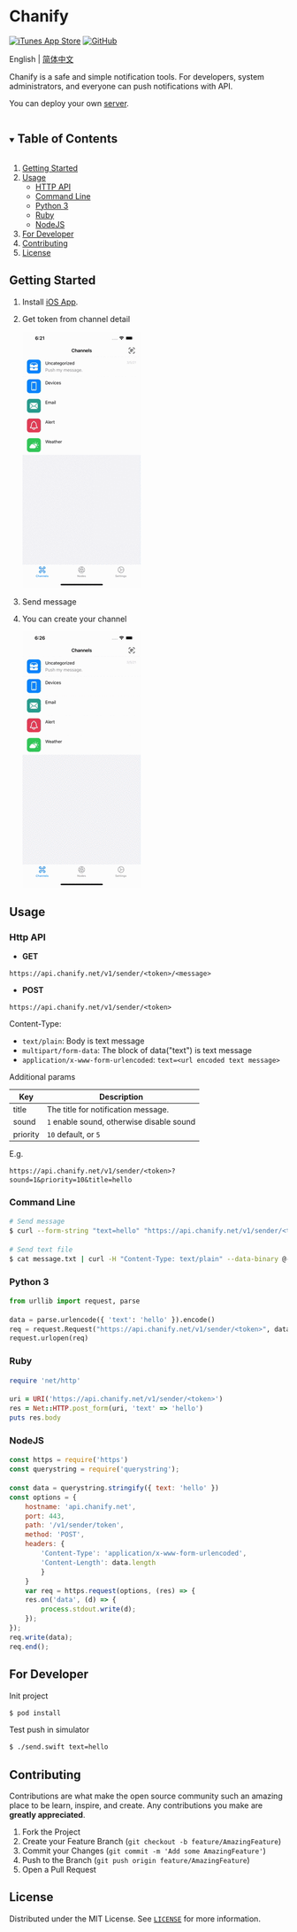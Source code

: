 # Chanify

[![iTunes App Store](https://img.shields.io/itunes/v/1531546573?logo=apple&style=flat-square)](https://itunes.apple.com/app/id1531546573)
[![GitHub](https://img.shields.io/github/license/chanify/chanify-ios?style=flat-square)](LICENSE)

English | [简体中文](README-zh_CN.md)

Chanify is a safe and simple notification tools. For developers, system administrators, and everyone can push notifications with API.

You can deploy your own [server](https://github.com/chanify/chanify).

<details open="open">
  <summary><h2 style="display: inline-block">Table of Contents</h2></summary>
  <ol>
    <li><a href="#getting-started">Getting Started</a></li>
    <li>
        <a href="#usage">Usage</a>
        <ul>
            <li><a href="#http-api">HTTP API</a></li>
            <li><a href="#command-line">Command Line</a></li>
            <li><a href="#python-3">Python 3</a></li>
            <li><a href="#ruby">Ruby</a></li>
            <li><a href="#nodejs">NodeJS</a></li>
        </ul>
    </li>
    <li><a href="#for-developer">For Developer</a></li>
    <li><a href="#contributing">Contributing</a></li>
    <li><a href="#license">License</a></li>
  </ol>
</details>



## Getting Started

1. Install [iOS App](https://itunes.apple.com/us/app/id1531546573).
2. Get token from channel detail
   
    ![Get token](Doc/GetToken.gif)

3. Send message
4. You can create your channel

    ![NewChannel](Doc/NewChannel.gif)

## Usage

### Http API

- __GET__
```
https://api.chanify.net/v1/sender/<token>/<message>
```

- __POST__
```
https://api.chanify.net/v1/sender/<token>
```

Content-Type: 

- ```text/plain```: Body is text message
- ```multipart/form-data```: The block of data("text") is text message
- ```application/x-www-form-urlencoded```: ```text=<url encoded text message>```

Additional params

| Key      | Description                               |
| -------- | ----------------------------------------- |
| title    | The title for notification message.       |
| sound    | `1` enable sound, otherwise disable sound |
| priority | `10` default, or `5`                      |

E.g.

```
https://api.chanify.net/v1/sender/<token>?sound=1&priority=10&title=hello
```

### Command Line

```bash
# Send message
$ curl --form-string "text=hello" "https://api.chanify.net/v1/sender/<token>"

# Send text file
$ cat message.txt | curl -H "Content-Type: text/plain" --data-binary @- "https://api.chanify.net/v1/sender/<token>"
```

### Python 3

```python
from urllib import request, parse

data = parse.urlencode({ 'text': 'hello' }).encode()
req = request.Request("https://api.chanify.net/v1/sender/<token>", data=data)
request.urlopen(req)
```

### Ruby

```ruby
require 'net/http'

uri = URI('https://api.chanify.net/v1/sender/<token>')
res = Net::HTTP.post_form(uri, 'text' => 'hello')
puts res.body
```

### NodeJS

```javascript
const https = require('https')
const querystring = require('querystring');

const data = querystring.stringify({ text: 'hello' })
const options = {
    hostname: 'api.chanify.net',
    port: 443,
    path: '/v1/sender/token',
    method: 'POST',
    headers: {
        'Content-Type': 'application/x-www-form-urlencoded',
        'Content-Length': data.length
        }
    }
    var req = https.request(options, (res) => {
    res.on('data', (d) => {
        process.stdout.write(d);
    });
});  
req.write(data);
req.end();
```

## For Developer

Init project

```bash
$ pod install
```

Test push in simulator

```bash
$ ./send.swift text=hello
```

## Contributing

Contributions are what make the open source community such an amazing place to be learn, inspire, and create. Any contributions you make are **greatly appreciated**.

1. Fork the Project
2. Create your Feature Branch (`git checkout -b feature/AmazingFeature`)
3. Commit your Changes (`git commit -m 'Add some AmazingFeature'`)
4. Push to the Branch (`git push origin feature/AmazingFeature`)
5. Open a Pull Request

## License

Distributed under the MIT License. See [`LICENSE`](LICENSE) for more information.
